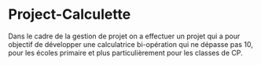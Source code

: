 # Project-Calculette
Dans le cadre de la gestion de projet on a effectuer un projet qui a pour objectif de développer une calculatrice bi-opération qui ne dépasse pas 10, pour les écoles primaire et plus particulièrement pour les classes de CP.
